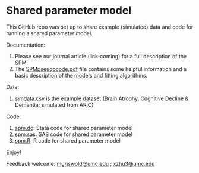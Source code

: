 # Shared parameter model

This GitHub repo was set up to share example (simulated) data and code for running a shared parameter model.

Documentation:

1. Please see our journal article (link-coming) for a full description of the SPM.
2. The [SPMpseudocode.pdf][] file contains some helpful information and a basic description of the models and fitting algorithms.

Data: 

1. [simdata.csv][] is the example dataset (Brain Atrophy, Cognitive Decline & Dementia; simulated from ARIC)

Code: 
1. [spm.do][]:    Stata code for shared parameter model
2. [spm.sas][]:   SAS code for shared parameter model
3. [spm.R][]:     R code for shared parameter model
 
Enjoy!

Feedback welcome:
mgriswold@umc.edu ;
xzhu3@umc.edu

<!--external links -->
[simdata.csv]:https://github.com/MichaelGriswold/SPM/blob/master/simdata.csv
[spm.do]:https://github.com/MichaelGriswold/SPM/blob/master/spm.do
[spm.sas]:https://github.com/MichaelGriswold/SPM/blob/master/spm.sas
[spm.R]:https://github.com/MichaelGriswold/SPM/blob/master/spm.R
[SPMpseudocode.pdf]:https://github.com/MichaelGriswold/SPM/blob/master/SPMpseudocode.pdf
